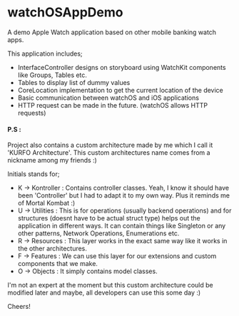 # watchOSAppDemo

A demo Apple Watch application based on other mobile banking watch apps. 

This application includes;

* InterfaceController designs on storyboard using WatchKit components like Groups, Tables etc.
* Tables to display list of dummy values
* CoreLocation implementation to get the current location of the device
* Basic communication between watchOS and iOS applications
* HTTP request can be made in the future. (watchOS allows HTTP requests)

#### P.S : 

Project also contains a custom architecture made by me which I call it 'KURFO Architecture'. This custom architectures name comes from a nickname among my friends :)

Initials stands for;
* K -> Kontroller : Contains controller classes. Yeah, I know it should have been 'Controller' but I had to adapt it to my own way. Plus it reminds me of Mortal Kombat :)
* U -> Utilities : This is for operations (usually backend operations) and for structures (doesnt have to be actual struct type) helps out the application in different ways. It can contain things like Singleton or any other patterns, Network Operations, Enumerations etc.
* R -> Resources : This layer works in the exact same way like it works in the other architectures.
* F -> Features : We can use this layer for our extensions and custom components that we make.
* O -> Objects : It simply contains model classes.

I'm not an expert at the moment but this custom architecture could be modified later and maybe, all developers can use this some day :)  

Cheers!
